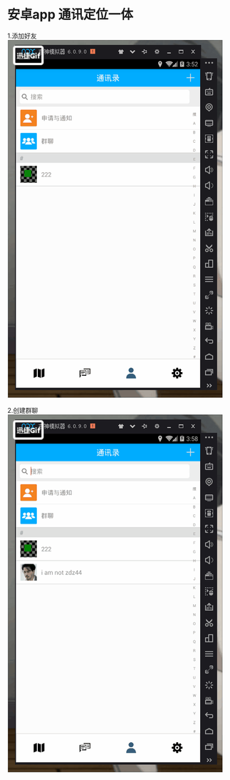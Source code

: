# 安卓app 通讯定位一体

1.添加好友
![image](https://github.com/476421978/ZHTX/blob/master/addFriend.gif)

2.创建群聊
![image](https://github.com/476421978/ZHTX/blob/master/cdgroup.gif)
